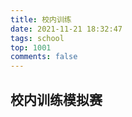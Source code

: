 ```yaml
---
title: 校内训练
date: 2021-11-21 18:32:47
tags: school
top: 1001
comments: false
---
```


## 校内训练模拟赛
<!-- more -->

<script src="/dp/load.js"></script>
<table id="dp"></table>
